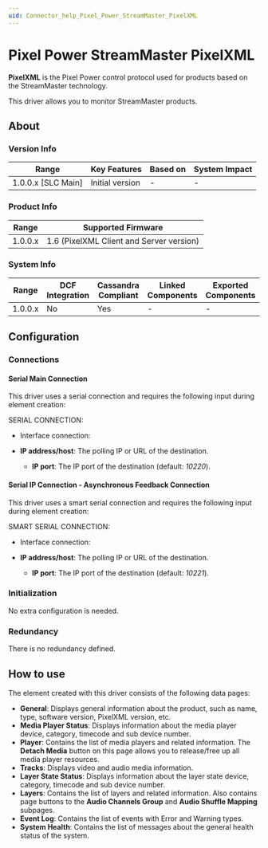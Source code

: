 ```yaml
---
uid: Connector_help_Pixel_Power_StreamMaster_PixelXML
---
```


# Pixel Power StreamMaster PixelXML

**PixelXML** is the Pixel Power control protocol used for products based on the StreamMaster technology.

This driver allows you to monitor StreamMaster products.

## About

### Version Info

| **Range**            | **Key Features** | **Based on** | **System Impact** |
|----------------------|------------------|--------------|-------------------|
| 1.0.0.x \[SLC Main\] | Initial version  | \-           | \-                |

### Product Info

| **Range** | **Supported Firmware**                   |
|-----------|------------------------------------------|
| 1.0.0.x   | 1.6 (PixelXML Client and Server version) |

### System Info

| **Range** | **DCF Integration** | **Cassandra Compliant** | **Linked Components** | **Exported Components** |
|-----------|---------------------|-------------------------|-----------------------|-------------------------|
| 1.0.0.x   | No                  | Yes                     | \-                    | \-                      |

## Configuration

### Connections

#### Serial Main Connection

This driver uses a serial connection and requires the following input during element creation:

SERIAL CONNECTION:

- Interface connection:

- **IP address/host**: The polling IP or URL of the destination.
  - **IP port**: The IP port of the destination (default: *10220*).

#### Serial IP Connection - Asynchronous Feedback Connection

This driver uses a smart serial connection and requires the following input during element creation:

SMART SERIAL CONNECTION:

- Interface connection:

- **IP address/host**: The polling IP or URL of the destination.
  - **IP port**: The IP port of the destination (default: *10221*).

### Initialization

No extra configuration is needed.

### Redundancy

There is no redundancy defined.

## How to use

The element created with this driver consists of the following data pages:

- **General**: Displays general information about the product, such as name, type, software version, PixelXML version, etc.
- **Media Player Status**: Displays information about the media player device, category, timecode and sub device number.
- **Player**: Contains the list of media players and related information. The **Detach Media** button on this page allows you to release/free up all media player resources.
- **Tracks**: Displays video and audio media information.
- **Layer State Status**: Displays information about the layer state device, category, timecode and sub device number.
- **Layers**: Contains the list of layers and related information. Also contains page buttons to the **Audio Channels Group** and **Audio Shuffle Mapping** subpages.
- **Event Log**: Contains the list of events with Error and Warning types.
- **System Health**: Contains the list of messages about the general health status of the system.
